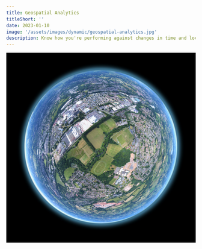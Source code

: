 ```yaml
---
title: Geospatial Analytics
titleShort: ''
date: 2023-01-10
image: '/assets/images/dynamic/geospatial-analytics.jpg'
description: Know how you're performing against changes in time and location and visualise your data with meaningful maps
---
```


![Photo of Geospatial Analytics](/assets/images/dynamic/geospatial-analytics.jpg)
